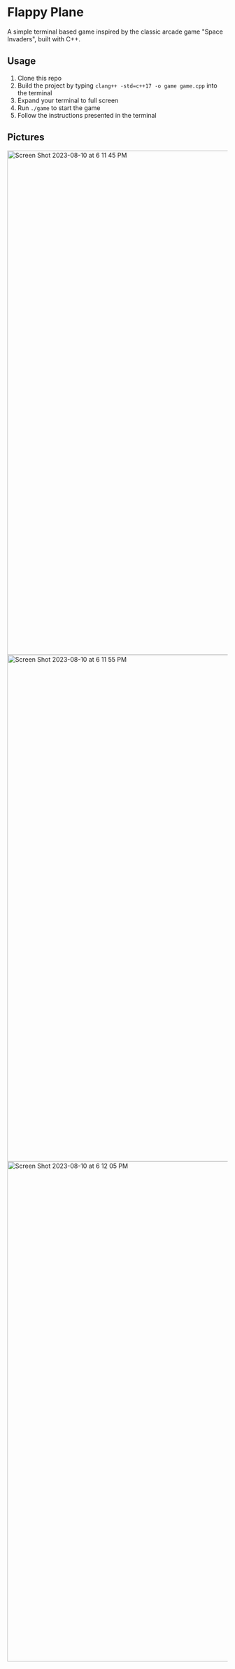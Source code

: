 # Flappy Plane

A simple terminal based game inspired by the classic arcade game "Space Invaders", built with C++. 
 

## Usage
1. Clone this repo
2. Build the project by typing `clang++ -std=c++17 -o game game.cpp` into the terminal
3. Expand your terminal to full screen
4. Run `./game` to start the game
5. Follow the instructions presented in the terminal

## Pictures
<img width="1151" alt="Screen Shot 2023-08-10 at 6 11 45 PM" src="https://github.com/Boyazhang1/FlappyPlane/assets/82241706/249a407a-afe7-46cd-9165-b5d558e2305b">
<img width="1156" alt="Screen Shot 2023-08-10 at 6 11 55 PM" src="https://github.com/Boyazhang1/FlappyPlane/assets/82241706/0e150286-1634-438a-82b8-54756b365b46">
<img width="1142" alt="Screen Shot 2023-08-10 at 6 12 05 PM" src="https://github.com/Boyazhang1/FlappyPlane/assets/82241706/3c08a9e1-bcc2-4cd1-8a14-4db59e45daf2">



